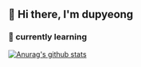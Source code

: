 ## 👋 Hi there, I'm dupyeong

### 🌱 currently learning



  [![Anurag's github stats](https://github-readme-stats.vercel.app/api?username=pangcurry)](https://github.com/anuraghazra/github-readme-stats)


<!-- 
**pangcurry/pangcurry** is a ✨ _special_ ✨ repository because its `README.md` (this file) appears on your GitHub profile.

Here are some ideas to get you started:

- 🔭 I’m currently working on ...
- 👯 I’m looking to collaborate on ...
- 🤔 I’m looking for help with ...
- 💬 Ask me about ...
- 📫 How to reach me: ...
- 😄 Pronouns: ...
- ⚡ Fun fact: ...

 -->

